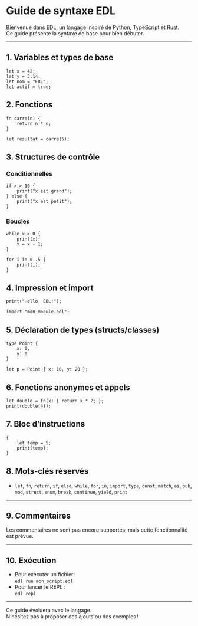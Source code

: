 # Guide de syntaxe EDL

Bienvenue dans EDL, un langage inspiré de Python, TypeScript et Rust.  
Ce guide présente la syntaxe de base pour bien débuter.

---

## 1. Variables et types de base

```edl
let x = 42;
let y = 3.14;
let nom = "EDL";
let actif = true;
```

## 2. Fonctions

```edl
fn carre(n) {
    return n * n;
}

let resultat = carre(5);
```

## 3. Structures de contrôle

### Conditionnelles

```edl
if x > 10 {
    print("x est grand");
} else {
    print("x est petit");
}
```

### Boucles

```edl
while x > 0 {
    print(x);
    x = x - 1;
}

for i in 0..5 {
    print(i);
}
```

## 4. Impression et import

```edl
print("Hello, EDL!");

import "mon_module.edl";
```

## 5. Déclaration de types (structs/classes)

```edl
type Point {
    x: 0,
    y: 0
}

let p = Point { x: 10, y: 20 };
```

## 6. Fonctions anonymes et appels

```edl
let double = fn(x) { return x * 2; };
print(double(4));
```

## 7. Bloc d’instructions

```edl
{
    let temp = 5;
    print(temp);
}
```

## 8. Mots-clés réservés

- `let`, `fn`, `return`, `if`, `else`, `while`, `for`, `in`, `import`, `type`, `const`, `match`, `as`, `pub`, `mod`, `struct`, `enum`, `break`, `continue`, `yield`, `print`

---

## 9. Commentaires

Les commentaires ne sont pas encore supportés, mais cette fonctionnalité est prévue.

---

## 10. Exécution

- Pour exécuter un fichier :  
  `edl run mon_script.edl`
- Pour lancer le REPL :  
  `edl repl`

---

Ce guide évoluera avec le langage.  
N’hésitez pas à proposer des ajouts ou des exemples !